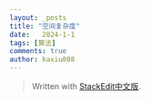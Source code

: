 ```yaml
---
layout: _posts
title: "空间复杂度"
date:   2024-1-1
tags: [算法]
comments: true
author: kaxiu808  
--- 
```





> Written with [StackEdit中文版](https://stackedit.cn/).
<!--stackedit_data:
eyJoaXN0b3J5IjpbMTM2OTQ1NTg3Ml19
-->